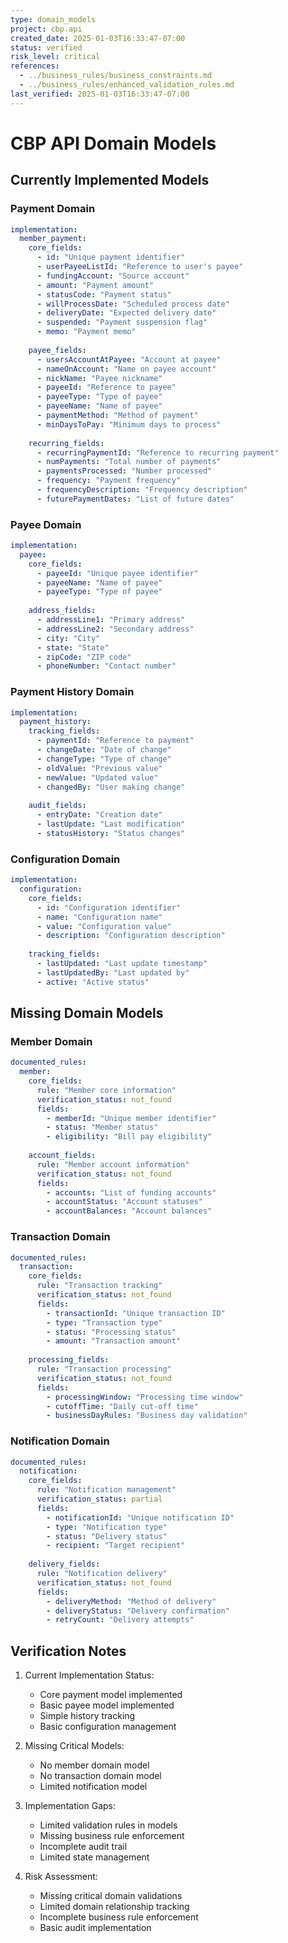 ```yaml
---
type: domain_models
project: cbp.api
created_date: 2025-01-03T16:33:47-07:00
status: verified
risk_level: critical
references:
  - ../business_rules/business_constraints.md
  - ../business_rules/enhanced_validation_rules.md
last_verified: 2025-01-03T16:33:47-07:00
---
```


# CBP API Domain Models

## Currently Implemented Models

### Payment Domain
```yaml
implementation:
  member_payment:
    core_fields:
      - id: "Unique payment identifier"
      - userPayeeListId: "Reference to user's payee"
      - fundingAccount: "Source account"
      - amount: "Payment amount"
      - statusCode: "Payment status"
      - willProcessDate: "Scheduled process date"
      - deliveryDate: "Expected delivery date"
      - suspended: "Payment suspension flag"
      - memo: "Payment memo"
    
    payee_fields:
      - usersAccountAtPayee: "Account at payee"
      - nameOnAccount: "Name on payee account"
      - nickName: "Payee nickname"
      - payeeId: "Reference to payee"
      - payeeType: "Type of payee"
      - payeeName: "Name of payee"
      - paymentMethod: "Method of payment"
      - minDaysToPay: "Minimum days to process"
    
    recurring_fields:
      - recurringPaymentId: "Reference to recurring payment"
      - numPayments: "Total number of payments"
      - paymentsProcessed: "Number processed"
      - frequency: "Payment frequency"
      - frequencyDescription: "Frequency description"
      - futurePaymentDates: "List of future dates"
```

### Payee Domain
```yaml
implementation:
  payee:
    core_fields:
      - payeeId: "Unique payee identifier"
      - payeeName: "Name of payee"
      - payeeType: "Type of payee"
    
    address_fields:
      - addressLine1: "Primary address"
      - addressLine2: "Secondary address"
      - city: "City"
      - state: "State"
      - zipCode: "ZIP code"
      - phoneNumber: "Contact number"
```

### Payment History Domain
```yaml
implementation:
  payment_history:
    tracking_fields:
      - paymentId: "Reference to payment"
      - changeDate: "Date of change"
      - changeType: "Type of change"
      - oldValue: "Previous value"
      - newValue: "Updated value"
      - changedBy: "User making change"
    
    audit_fields:
      - entryDate: "Creation date"
      - lastUpdate: "Last modification"
      - statusHistory: "Status changes"
```

### Configuration Domain
```yaml
implementation:
  configuration:
    core_fields:
      - id: "Configuration identifier"
      - name: "Configuration name"
      - value: "Configuration value"
      - description: "Configuration description"
    
    tracking_fields:
      - lastUpdated: "Last update timestamp"
      - lastUpdatedBy: "Last updated by"
      - active: "Active status"
```

## Missing Domain Models

### Member Domain
```yaml
documented_rules:
  member:
    core_fields:
      rule: "Member core information"
      verification_status: not_found
      fields:
        - memberId: "Unique member identifier"
        - status: "Member status"
        - eligibility: "Bill pay eligibility"
    
    account_fields:
      rule: "Member account information"
      verification_status: not_found
      fields:
        - accounts: "List of funding accounts"
        - accountStatus: "Account statuses"
        - accountBalances: "Account balances"
```

### Transaction Domain
```yaml
documented_rules:
  transaction:
    core_fields:
      rule: "Transaction tracking"
      verification_status: not_found
      fields:
        - transactionId: "Unique transaction ID"
        - type: "Transaction type"
        - status: "Processing status"
        - amount: "Transaction amount"
    
    processing_fields:
      rule: "Transaction processing"
      verification_status: not_found
      fields:
        - processingWindow: "Processing time window"
        - cutoffTime: "Daily cut-off time"
        - businessDayRules: "Business day validation"
```

### Notification Domain
```yaml
documented_rules:
  notification:
    core_fields:
      rule: "Notification management"
      verification_status: partial
      fields:
        - notificationId: "Unique notification ID"
        - type: "Notification type"
        - status: "Delivery status"
        - recipient: "Target recipient"
    
    delivery_fields:
      rule: "Notification delivery"
      verification_status: not_found
      fields:
        - deliveryMethod: "Method of delivery"
        - deliveryStatus: "Delivery confirmation"
        - retryCount: "Delivery attempts"
```

## Verification Notes

1. Current Implementation Status:
   - Core payment model implemented
   - Basic payee model implemented
   - Simple history tracking
   - Basic configuration management

2. Missing Critical Models:
   - No member domain model
   - No transaction domain model
   - Limited notification model

3. Implementation Gaps:
   - Limited validation rules in models
   - Missing business rule enforcement
   - Incomplete audit trail
   - Limited state management

4. Risk Assessment:
   - Missing critical domain validations
   - Limited domain relationship tracking
   - Incomplete business rule enforcement
   - Basic audit implementation
